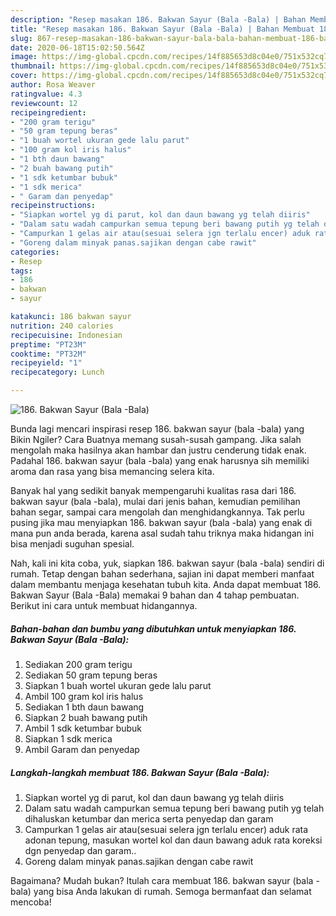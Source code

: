 ```yaml
---
description: "Resep masakan 186. Bakwan Sayur (Bala -Bala) | Bahan Membuat 186. Bakwan Sayur (Bala -Bala) Yang Sedap"
title: "Resep masakan 186. Bakwan Sayur (Bala -Bala) | Bahan Membuat 186. Bakwan Sayur (Bala -Bala) Yang Sedap"
slug: 867-resep-masakan-186-bakwan-sayur-bala-bala-bahan-membuat-186-bakwan-sayur-bala-bala-yang-sedap
date: 2020-06-18T15:02:50.564Z
image: https://img-global.cpcdn.com/recipes/14f885653d8c04e0/751x532cq70/186-bakwan-sayur-bala-bala-foto-resep-utama.jpg
thumbnail: https://img-global.cpcdn.com/recipes/14f885653d8c04e0/751x532cq70/186-bakwan-sayur-bala-bala-foto-resep-utama.jpg
cover: https://img-global.cpcdn.com/recipes/14f885653d8c04e0/751x532cq70/186-bakwan-sayur-bala-bala-foto-resep-utama.jpg
author: Rosa Weaver
ratingvalue: 4.3
reviewcount: 12
recipeingredient:
- "200 gram terigu"
- "50 gram tepung beras"
- "1 buah wortel ukuran gede lalu parut"
- "100 gram kol iris halus"
- "1 bth daun bawang"
- "2 buah bawang putih"
- "1 sdk ketumbar bubuk"
- "1 sdk merica"
- " Garam dan penyedap"
recipeinstructions:
- "Siapkan wortel yg di parut, kol dan daun bawang yg telah diiris"
- "Dalam satu wadah campurkan semua tepung beri bawang putih yg telah dihaluskan ketumbar dan merica serta penyedap dan garam"
- "Campurkan 1 gelas air atau(sesuai selera jgn terlalu encer) aduk rata adonan tepung, masukan wortel kol dan daun bawang aduk rata koreksi dgn penyedap dan garam.."
- "Goreng dalam minyak panas.sajikan dengan cabe rawit"
categories:
- Resep
tags:
- 186
- bakwan
- sayur

katakunci: 186 bakwan sayur 
nutrition: 240 calories
recipecuisine: Indonesian
preptime: "PT23M"
cooktime: "PT32M"
recipeyield: "1"
recipecategory: Lunch

---
```



![186. Bakwan Sayur (Bala -Bala)](https://img-global.cpcdn.com/recipes/14f885653d8c04e0/751x532cq70/186-bakwan-sayur-bala-bala-foto-resep-utama.jpg)

Bunda lagi mencari inspirasi resep 186. bakwan sayur (bala -bala) yang Bikin Ngiler? Cara Buatnya memang susah-susah gampang. Jika salah mengolah maka hasilnya akan hambar dan justru cenderung tidak enak. Padahal 186. bakwan sayur (bala -bala) yang enak harusnya sih memiliki aroma dan rasa yang bisa memancing selera kita.

Banyak hal yang sedikit banyak mempengaruhi kualitas rasa dari 186. bakwan sayur (bala -bala), mulai dari jenis bahan, kemudian pemilihan bahan segar, sampai cara mengolah dan menghidangkannya. Tak perlu pusing jika mau menyiapkan 186. bakwan sayur (bala -bala) yang enak di mana pun anda berada, karena asal sudah tahu triknya maka hidangan ini bisa menjadi suguhan spesial.




Nah, kali ini kita coba, yuk, siapkan 186. bakwan sayur (bala -bala) sendiri di rumah. Tetap dengan bahan sederhana, sajian ini dapat memberi manfaat dalam membantu menjaga kesehatan tubuh kita. Anda dapat membuat 186. Bakwan Sayur (Bala -Bala) memakai 9 bahan dan 4 tahap pembuatan. Berikut ini cara untuk membuat hidangannya.

<!--inarticleads1-->

##### Bahan-bahan dan bumbu yang dibutuhkan untuk menyiapkan 186. Bakwan Sayur (Bala -Bala):

1. Sediakan 200 gram terigu
1. Sediakan 50 gram tepung beras
1. Siapkan 1 buah wortel ukuran gede lalu parut
1. Ambil 100 gram kol iris halus
1. Sediakan 1 bth daun bawang
1. Siapkan 2 buah bawang putih
1. Ambil 1 sdk ketumbar bubuk
1. Siapkan 1 sdk merica
1. Ambil  Garam dan penyedap




<!--inarticleads2-->

##### Langkah-langkah membuat 186. Bakwan Sayur (Bala -Bala):

1. Siapkan wortel yg di parut, kol dan daun bawang yg telah diiris
1. Dalam satu wadah campurkan semua tepung beri bawang putih yg telah dihaluskan ketumbar dan merica serta penyedap dan garam
1. Campurkan 1 gelas air atau(sesuai selera jgn terlalu encer) aduk rata adonan tepung, masukan wortel kol dan daun bawang aduk rata koreksi dgn penyedap dan garam..
1. Goreng dalam minyak panas.sajikan dengan cabe rawit




Bagaimana? Mudah bukan? Itulah cara membuat 186. bakwan sayur (bala -bala) yang bisa Anda lakukan di rumah. Semoga bermanfaat dan selamat mencoba!
